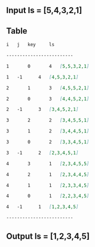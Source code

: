 ## Input ls = [5,4,3,2,1]

## Table

```markdown
i	j	key 	ls		

-------------------------

1   	0   	4  	[5,5,3,2,1]

1  	-1   	4  	[4,5,3,2,1]

2   	1   	3  	[4,5,5,2,1]

2   	0   	3  	[4,4,5,2,1]

2  	-1   	3  	[3,4,5,2,1]

3   	2   	2  	[3,4,5,5,1]

3   	1   	2  	[3,4,4,5,1]

3   	0   	2  	[3,3,4,5,1]

3  	-1   	2  	[2,3,4,5,1]

4   	3   	1  	[2,3,4,5,5]

4   	2   	1  	[2,3,4,4,5]

4   	1   	1  	[2,3,3,4,5]

4   	0   	1  	[2,2,3,4,5]

4  	-1   	1  	[1,2,3,4,5]

-------------------------
```

## Output ls = [1,2,3,4,5]